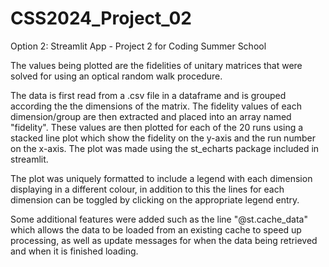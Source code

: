 # CSS2024_Project_02
Option 2: Streamlit App - Project 2 for Coding Summer School

The values being plotted are the fidelities of unitary matrices that were solved for using an optical random walk procedure.

The data is first read from a .csv file in a dataframe and is grouped according the the dimensions of the matrix. The fidelity values of each dimension/group are then extracted and placed into an array named "fidelity". These values are then plotted for each of the 20 runs using a stacked line plot which show the fidelity on the y-axis and the run number on the x-axis. The plot was made using the st_echarts package included in streamlit.

The plot was uniquely formatted to include a legend with each dimension displaying in a different colour, in addition to this the lines for each dimension can be toggled by clicking on the appropriate legend entry.

Some additional features were added such as the line "@st.cache_data" which allows the data to be loaded from an existing cache to speed up processing, as well as update messages for when the data being retrieved and when it is finished loading.
